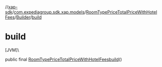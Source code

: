//[xap-sdk](../../../../index.md)/[com.expediagroup.sdk.xap.models](../../index.md)/[RoomTypePriceTotalPriceWithHotelFees](../index.md)/[Builder](index.md)/[build](build.md)

# build

[JVM]\

public final [RoomTypePriceTotalPriceWithHotelFees](../index.md)[build](build.md)()

